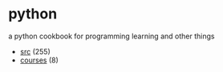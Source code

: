 # python
a python cookbook for programming learning and other things

+ [src](src/README.md) (255)
+ [courses](courses/README.md) (8)
